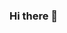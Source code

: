 ### Hi there 👋

<!--
**Kros-s/Kros-s** is a ✨ _special_ ✨ repository because its `README.md` (this file) appears on your GitHub profile.

<img align="right" src="https://cdn.dribbble.com/users/2259063/screenshots/10495285/media/b549dff317840e6a51c6ac654b6b6188.png" alt="A dev looking for a 🪲" width=350px height=262px/>

I’m an iOS developer. I currently work as a iOS Software Engineer at [Wizeline](wizeline.com). 


- 🔭 I’m currently working on Wallet App
- 🌱 I’m currently learning SwiftUI
- 💬 Ask me about iOS Development, Functional Programming
- 📫 How to reach me: kross@iubix.mx 
